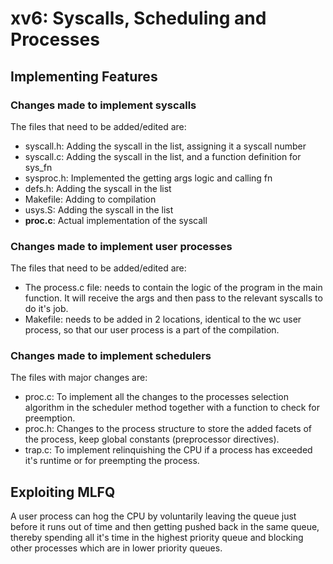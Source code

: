 # xv6: Syscalls, Scheduling and Processes

## Implementing Features

### Changes made to implement syscalls

The files that need to be added/edited are:
* syscall.h: Adding the syscall in the list, assigning it a syscall number
* syscall.c: Adding the syscall in the list, and a function definition for sys_fn
* sysproc.h: Implemented the getting args logic and calling fn
* defs.h: Adding the syscall in the list
* Makefile: Adding to compilation
* usys.S: Adding the syscall in the list
* **proc.c**: Actual implementation of the syscall

### Changes made to implement user processes

The files that need to be added/edited are:
* The process.c file: needs to contain the logic of the program in the main function.
It will receive the args and then pass to the relevant syscalls to do it's job.
* Makefile: needs to be added in 2 locations, identical to the wc user process, so
that our user process is a part of the compilation.

### Changes made to implement schedulers

The files with major changes are:
* proc.c: To implement all the changes to the processes selection algorithm in the 
scheduler method together with a function to check for preemption.
* proc.h: Changes to the process structure to store the added facets of the process,
keep global constants (preprocessor directives).
* trap.c: To implement relinquishing the CPU if a process has exceeded it's runtime
or for preempting the process.

## Exploiting MLFQ

A user process can hog the CPU by voluntarily leaving the queue just before it runs 
out of time and then getting pushed back in the same queue, thereby spending all
it's time in the highest priority queue and blocking other processes which are in
lower priority queues.
